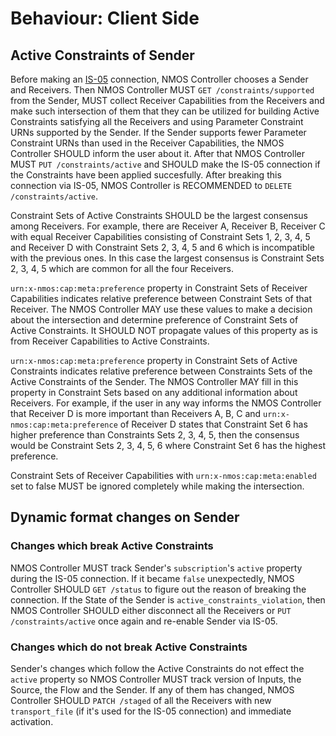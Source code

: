# Behaviour: Client Side

## Active Constraints of Sender

Before making an [IS-05][IS-05] connection, NMOS Controller chooses a Sender and Receivers. Then NMOS Controller MUST `GET /constraints/supported` from the Sender, MUST collect Receiver Capabilities from the Receivers and make such intersection of them that they can be utilized for building Active Constraints satisfying all the Receivers and using Parameter Constraint URNs supported by the Sender. If the Sender supports fewer Parameter Constraint URNs than used in the Receiver Capabilities, the NMOS Controller SHOULD inform the user about it. After that NMOS Controller MUST `PUT /constraints/active` and SHOULD make the IS-05 connection if the Constraints have been applied succesfully. After breaking this connection via IS-05, NMOS Controller is RECOMMENDED to `DELETE /constraints/active`.

Constraint Sets of Active Constraints SHOULD be the largest consensus among Receivers. For example, there are Receiver A, Receiver B, Receiver C with equal Receiver Capabilities consisting of Constraint Sets 1, 2, 3, 4, 5 and Receiver D with Constraint Sets 2, 3, 4, 5 and 6 which is incompatible with the previous ones. In this case the largest consensus is Constraint Sets 2, 3, 4, 5 which are common for all the four Receivers.

`urn:x-nmos:cap:meta:preference` property in Constraint Sets of Receiver Capabilities indicates relative preference between Constraint Sets of that Receiver. The NMOS Controller MAY use these values to make a decision about the intersection and determine preference of Constraint Sets of Active Constraints. It SHOULD NOT propagate values of this property as is from Receiver Capabilities to Active Constraints.

`urn:x-nmos:cap:meta:preference` property in Constraint Sets of Active Constraints indicates relative preference between Constraints Sets of the Active Constraints of the Sender. The NMOS Controller MAY fill in this property in Constraint Sets based on any additional information about Receivers. For example, if the user in any way informs the NMOS Controller that Receiver D is more important than Receivers A, B, C and `urn:x-nmos:cap:meta:preference` of Receiver D states that Constraint Set 6 has higher preference than Constraints Sets 2, 3, 4, 5, then the consensus would be Constraint Sets 2, 3, 4, 5, 6 where Constraint Set 6 has the highest preference.

Constraint Sets of Receiver Capabilities with `urn:x-nmos:cap:meta:enabled` set to false MUST be ignored completely while making the intersection.


## Dynamic format changes on Sender

### Changes which break Active Constraints

NMOS Controller MUST track Sender's `subscription`'s `active` property during the IS-05 connection. If it became `false` unexpectedly, NMOS Controller SHOULD `GET /status` to figure out the reason of breaking the connection. If the State of the Sender is `active_constraints_violation`, then NMOS Controller SHOULD either disconnect all the Receivers or `PUT /constraints/active` once again and re-enable Sender via IS-05.

### Changes which do not break Active Constraints

Sender's changes which follow the Active Constraints do not effect the `active` property so NMOS Controller MUST track version of Inputs, the Source, the Flow and the Sender. If any of them has changed, NMOS Controller SHOULD `PATCH /staged` of all the Receivers with new `transport_file` (if it's used for the IS-05 connection) and immediate activation.

[IS-05]: https://specs.amwa.tv/is-05/
